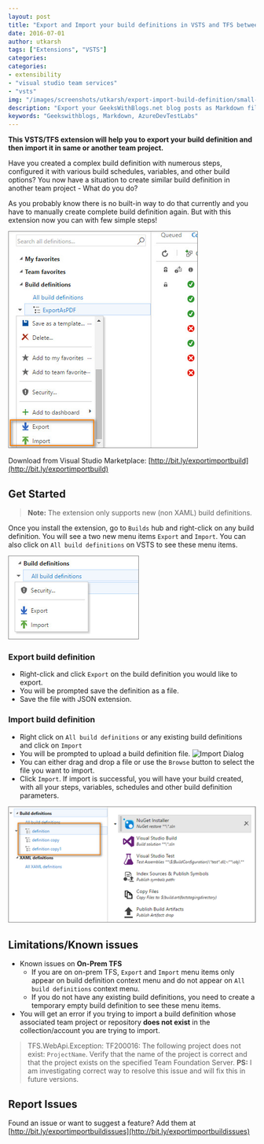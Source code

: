 ```yaml
---
layout: post
title: "Export and Import your build definitions in VSTS and TFS between team projects"
date: 2016-07-01
author: utkarsh 
tags: ["Extensions", "VSTS"]
categories:
categories:
- extensibility
- "visual studio team services"
- "vsts"
img: "/images/screenshots/utkarsh/export-import-build-definition/small-context-menu.png"
description: "Export your GeeksWithBlogs.net blog posts as Markdown files"
keywords: "Geekswithblogs, Markdown, AzureDevTestLabs"
---
```


**This VSTS/TFS extension will help you to export your build definition and then import it in same or another team project.**

Have you created a complex build definition with numerous steps, configured it with various build schedules, variables, and other build options? You now have a situation to create similar build definition in another team project - What do you do?

As you probably know there is no built-in way to do that currently and you have to manually create complete build definition again. But with this extension now you can with few simple steps!

<!--more--> 

![Context Menu](/images/screenshots/utkarsh/export-import-build-definition/context-menu.png)

Download from Visual Studio Marketplace: [http://bit.ly/exportimportbuild](http://bit.ly/exportimportbuild)

## Get Started ##

> **Note:** The extension only supports new (non XAML) build definitions.

Once you install the extension, go to `Builds` hub and right-click on any build definition. You will see a two new menu items `Export` and `Import`. You can also click on `All build definitions` on VSTS to see these menu items. 

![All Definitions Menu](/images/screenshots/utkarsh/export-import-build-definition/small-context-menu.png)

### Export build definition ###

- Right-click and click `Export` on the build definition you would like to export.
- You will be prompted save the definition as a file.
- Save the file with JSON extension.

### Import build definition ### 

- Right click on `All build definitions` or any existing build definitions and click on `Import`
- You will be prompted to upload a build definition file. 
	![Import Dialog](screenshots/import-dialog.png)
- You can either drag and drop a file or use the `Browse` button to select the file you want to import.
- Click `Import`. If import is successful, you will have your build created, with all your steps, variables, schedules and other build definition parameters.

![DefinotionCopy](/images/screenshots/utkarsh/export-import-build-definition/definition.png)

## Limitations/Known issues

- Known issues on **On-Prem TFS**
	- If you are on on-prem TFS, `Export` and `Import` menu items only appear on build definition context menu and do not appear on `All build definitions` context menu.
	- If you do not have any existing build definitions, you need to create a temporary empty build definition to see these menu items.
- You will get an error if you trying to import a build definition whose associated team project or repository **does not exist** in the collection/account you are trying to import.
> TFS.WebApi.Exception: TF200016: The following project does not exist: `ProjectName`. Verify that the name of the project is correct and that the project exists on the specified Team Foundation Server.
**PS:** I am investigating correct way to resolve this issue and will fix this in future versions.

## Report Issues
Found an issue or want to suggest a feature? Add them at [http://bit.ly/exportimportbuildissues](http://bit.ly/exportimportbuildissues)
